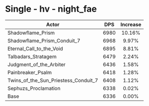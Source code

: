 # Single - hv - night_fae
| Actor | DPS | Increase |
|---|:---:|:---:|
|Shadowflame_Prism|6980|10.16%|
|Shadowflame_Prism_Conduit_7|6968|9.97%|
|Eternal_Call_to_the_Void|6895|8.81%|
|Talbadars_Stratagem|6479|2.24%|
|Judgment_of_the_Arbiter|6436|1.58%|
|Painbreaker_Psalm|6418|1.28%|
|Twins_of_the_Sun_Priestess_Conduit_7|6408|1.12%|
|Sephuzs_Proclamation|6338|0.02%|
|Base|6336|0.00%|
